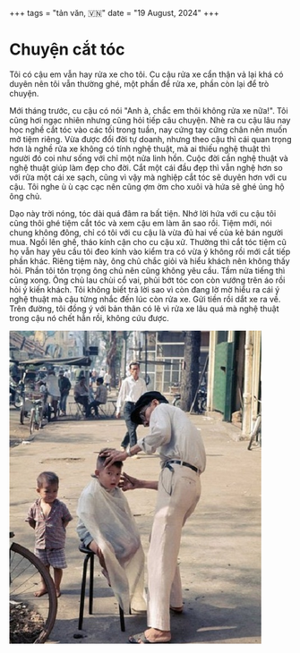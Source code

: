 +++
tags = "tản văn, 🇻🇳"
date = "19 August, 2024"
+++

# Chuyện cắt tóc

Tôi có cậu em vẫn hay rửa xe cho tôi. Cu cậu rửa xe cẩn thận vả lại khá có duyên nên tôi vẫn thường ghé, một phần để rửa xe, phần còn lại để trò chuyện.

Mới tháng trước, cu cậu có nói "Anh à, chắc em thôi không rửa xe nữa!". Tôi cũng hơi ngạc nhiên nhưng cũng hỏi tiếp câu chuyện. Nhè ra cu cậu lâu nay học nghề cắt tóc vào các tối trong tuần, nay cứng tay cứng chân nên muốn mở tiệm riêng. Vừa được đổi đời tự doanh, nhưng theo cậu thì cái quan trọng hơn là nghề rửa xe không có tính nghệ thuật, mà ai thiếu nghệ thuật thì người đó coi như sống với chỉ một nửa linh hồn. Cuộc đời cần nghệ thuật và nghệ thuật giúp làm đẹp cho đời. Cắt một cái đầu đẹp thì vẫn nghệ hơn so với rửa một cái xe sạch, cũng vì vậy mà nghiệp cắt tóc sẽ duyên hơn với cu cậu. Tôi nghe ù ù cạc cạc nên cũng ợm ờm cho xuôi và hứa sẽ ghé ủng hộ ông chủ.

Dạo này trời nóng, tóc dài quá đâm ra bất tiện. Nhớ lời hứa với cu cậu tôi cũng thôi ghé tiệm cắt tóc và xem cậu em làm ăn sao rồi. Tiệm mới, nói chung không đông, chỉ có tôi với cu cậu là vừa đủ hai vế của kẻ bán người mua. Ngồi lên ghế, tháo kính cận cho cu cậu xử. Thường thì cắt tóc tiệm cũ họ vẫn hay yêu cầu tôi đeo kính vào kiểm tra có vừa ý không rồi mới cắt tiếp phần khác. Riêng tiệm này, ông chủ chắc giỏi và hiểu khách nên không thấy hỏi. Phần tôi tôn trọng ông chủ nên cũng không yêu cầu. Tầm nửa tiếng thì cũng xong. Ông chủ lau chùi cổ vai, phủi bớt tóc con còn vướng trên áo rồi hỏi ý kiến khách. Tôi không biết trả lời sao vì còn đang lờ mờ hiểu ra cái ý nghệ thuật mà cậu từng nhắc đến lúc còn rửa xe. Gửi tiền rồi dắt xe ra về. Trên đường, tôi đồng ý với bản thân có lẽ vì rửa xe lâu quá mà nghệ thuật trong cậu nó chết hẳn rồi, không cứu được.

![Cắt tóc dạo xưa](./cat-toc-dao.jpg)
